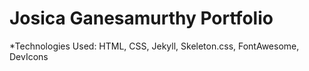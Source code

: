 # Josica Ganesamurthy Portfolio

 *Technologies Used: HTML, CSS, Jekyll, Skeleton.css, FontAwesome, DevIcons
